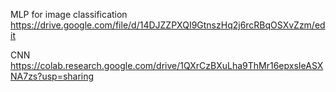 
MLP for image classification
https://drive.google.com/file/d/14DJZZPXQI9GtnszHq2j6rcRBqOSXvZzm/edit

CNN
https://colab.research.google.com/drive/1QXrCzBXuLha9ThMr16epxsIeASXNA7zs?usp=sharing